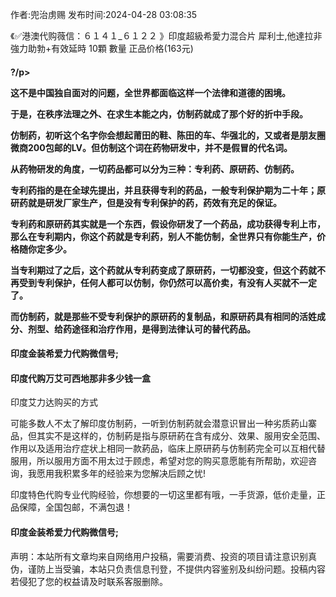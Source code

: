 <p>作者:兜治虏赐 发布时间:2024-04-28 03:08:35</p>
<p>《✅港澳代购薇信：６１４１_６１２２ 》印度超級希愛力混合片 犀利士,他達拉非 強力助勃+有效延時 10顆 數量 正品价格(163元) </p>
									<h4>?/p><p>这不是中国独自面对的问题，全世界都面临这样一个法律和道德的困境。</p><p>于是，在秩序法理之外、在求生本能之内，仿制药就成了那个好的折中手段。</p><p>仿制药，初听这个名字你会想起莆田的鞋、陈田的车、华强北的，又或者是朋友圈微商200包邮的LV。但仿制这个词在药物研发中，并不是假冒的代名词。</p><p>从药物研发的角度，一切药品都可以分为三种：专利药、原研药、仿制药。</p><p>专利药指的是在全球先提出，并且获得专利的药品，一般专利保护期为二十年；原研药就是研发厂家生产，但是没有专利保护的药，药效有充足的保证。</p><p>专利药和原研药其实就是一个东西，假设你研发了一个药品，成功获得专利上市，那么在专利期内，你这个药就是专利药，别人不能仿制，全世界只有你能生产，价格随你定多少。</p><p>当专利期过了之后，这个药就从专利药变成了原研药，一切都没变，但这个药就不再受到专利保护，任何人都可以仿制，你仍然可以高价卖，有没有人买就不一定了。</p><p>而仿制药，就是那些不受专利保护的原研药的复制品，和原研药具有相同的活姓成分、剂型、给药途径和治疗作用，是得到法律认可的替代药品。</p><p></p><h4>	印度金装希爱力代购微信号;</h4><p></p><h4>印度代购万艾可西地那非多少钱一盒</h4><p>印度艾力达购买的方式</p><p>可能多数人不太了解印度仿制葯，一听到仿制葯就会潜意识冒出一种劣质葯山寨品，但其实不是这样的，仿制葯是指与原研葯在含有成分、效果、服用安全范围、作用以及适用治疗症状上相同一款葯品，临床上原研葯与仿制葯完全可以互相代替服用，所以服用方面不用太过于顾虑，希望对您的购买意愿能有所帮助，欢迎咨询，我愿用我积累多年的经验来为您解决后顾之忧!</p><p>印度特色代购专业代购经验，你想要的一切这里都有哦，一手货源，低价走量，正品保障，全国包邮，不满包退！</p><p></p><h4>	印度金装希爱力代购微信号;</h4>				声明：本站所有文章均来自网络用户投稿，需要消费、投资的项目请注意识别真伪，谨防上当受骗，本站只负责信息刊登，不提供内容鉴别及纠纷问题。投稿内容若侵犯了您的权益请及时联系客服删除。				
